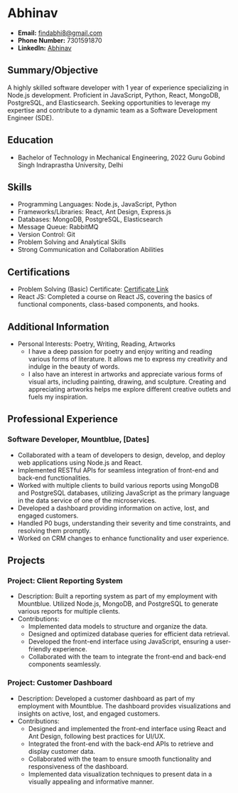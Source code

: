 # Abhinav

- **Email:** findabhi8@gmail.com
- **Phone Number:** 7301591870
- **LinkedIn:** [Abhinav](https://www.linkedin.com/in/abhinav-743047196/)

## Summary/Objective
A highly skilled software developer with 1 year of experience specializing in Node.js development. Proficient in JavaScript, Python, React, MongoDB, PostgreSQL, and Elasticsearch. Seeking opportunities to leverage my expertise and contribute to a dynamic team as a Software Development Engineer (SDE).

## Education
- Bachelor of Technology in Mechanical Engineering, 2022
  Guru Gobind Singh Indraprastha University, Delhi

## Skills
- Programming Languages: Node.js, JavaScript, Python
- Frameworks/Libraries: React, Ant Design, Express.js
- Databases: MongoDB, PostgreSQL, Elasticsearch
- Message Queue: RabbitMQ
- Version Control: Git
- Problem Solving and Analytical Skills
- Strong Communication and Collaboration Abilities

## Certifications
- Problem Solving (Basic) Certificate: [Certificate Link](https://www.hackerrank.com/certificates/86b437c0b3a9)
- React JS: Completed a course on React JS, covering the basics of functional components, class-based components, and hooks.

## Additional Information
- Personal Interests: Poetry, Writing, Reading, Artworks
  - I have a deep passion for poetry and enjoy writing and reading various forms of literature. It allows me to express my creativity and indulge in the beauty of words.
  - I also have an interest in artworks and appreciate various forms of visual arts, including painting, drawing, and sculpture. Creating and appreciating artworks helps me explore different creative outlets and fuels my inspiration.

## Professional Experience
### Software Developer, Mountblue, [Dates]
- Collaborated with a team of developers to design, develop, and deploy web applications using Node.js and React.
- Implemented RESTful APIs for seamless integration of front-end and back-end functionalities.
- Worked with multiple clients to build various reports using MongoDB and PostgreSQL databases, utilizing JavaScript as the primary language in the data service of one of the microservices.
- Developed a dashboard providing information on active, lost, and engaged customers.
- Handled P0 bugs, understanding their severity and time constraints, and resolving them promptly.
- Worked on CRM changes to enhance functionality and user experience.

## Projects
### Project: Client Reporting System
- Description: Built a reporting system as part of my employment with Mountblue. Utilized Node.js, MongoDB, and PostgreSQL to generate various reports for multiple clients.
- Contributions:
  - Implemented data models to structure and organize the data.
  - Designed and optimized database queries for efficient data retrieval.
  - Developed the front-end interface using JavaScript, ensuring a user-friendly experience.
  - Collaborated with the team to integrate the front-end and back-end components seamlessly.

### Project: Customer Dashboard
- Description: Developed a customer dashboard as part of my employment with Mountblue. The dashboard provides visualizations and insights on active, lost, and engaged customers.
- Contributions:
  - Designed and implemented the front-end interface using React and Ant Design, following best practices for UI/UX.
  - Integrated the front-end with the back-end APIs to retrieve and display customer data.
  - Collaborated with the team to ensure smooth functionality and responsiveness of the dashboard.
  - Implemented data visualization techniques to present data in a visually appealing and informative manner.
